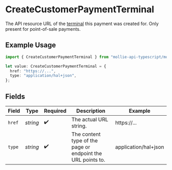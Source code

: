 # CreateCustomerPaymentTerminal

The API resource URL of the [terminal](get-terminal) this payment was created for. Only present for
point-of-sale payments.

## Example Usage

```typescript
import { CreateCustomerPaymentTerminal } from "mollie-api-typescript/models/operations";

let value: CreateCustomerPaymentTerminal = {
  href: "https://...",
  type: "application/hal+json",
};
```

## Fields

| Field                                                       | Type                                                        | Required                                                    | Description                                                 | Example                                                     |
| ----------------------------------------------------------- | ----------------------------------------------------------- | ----------------------------------------------------------- | ----------------------------------------------------------- | ----------------------------------------------------------- |
| `href`                                                      | *string*                                                    | :heavy_check_mark:                                          | The actual URL string.                                      | https://...                                                 |
| `type`                                                      | *string*                                                    | :heavy_check_mark:                                          | The content type of the page or endpoint the URL points to. | application/hal+json                                        |